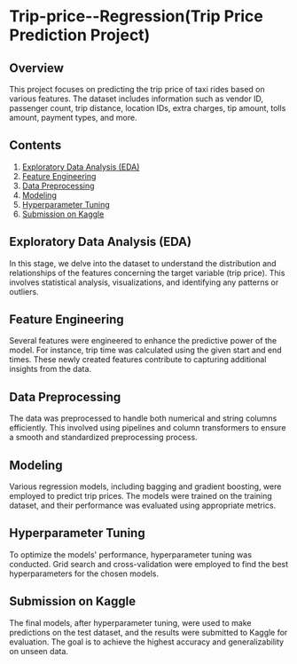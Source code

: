 # Trip-price--Regression(Trip Price Prediction Project)

## Overview

This project focuses on predicting the trip price of taxi rides based on various features. The dataset includes information such as vendor ID, passenger count, trip distance, location IDs, extra charges, tip amount, tolls amount, payment types, and more.

## Contents

1. [Exploratory Data Analysis (EDA)](#exploratory-data-analysis-eda)
2. [Feature Engineering](#feature-engineering)
3. [Data Preprocessing](#data-preprocessing)
4. [Modeling](#modeling)
5. [Hyperparameter Tuning](#hyperparameter-tuning)
6. [Submission on Kaggle](#submission-on-kaggle)

## Exploratory Data Analysis (EDA)

In this stage, we delve into the dataset to understand the distribution and relationships of the features concerning the target variable (trip price). This involves statistical analysis, visualizations, and identifying any patterns or outliers.

## Feature Engineering

Several features were engineered to enhance the predictive power of the model. For instance, trip time was calculated using the given start and end times. These newly created features contribute to capturing additional insights from the data.

## Data Preprocessing

The data was preprocessed to handle both numerical and string columns efficiently. This involved using pipelines and column transformers to ensure a smooth and standardized preprocessing process.

## Modeling

Various regression models, including bagging and gradient boosting, were employed to predict trip prices. The models were trained on the training dataset, and their performance was evaluated using appropriate metrics.

## Hyperparameter Tuning

To optimize the models' performance, hyperparameter tuning was conducted. Grid search and cross-validation were employed to find the best hyperparameters for the chosen models.

## Submission on Kaggle

The final models, after hyperparameter tuning, were used to make predictions on the test dataset, and the results were submitted to Kaggle for evaluation. The goal is to achieve the highest accuracy and generalizability on unseen data.

